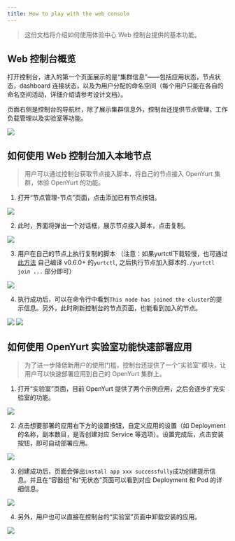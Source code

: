 ```yaml
---
title: How to play with the web console
---
```


> 这份文档将介绍如何使用体验中心 Web 控制台提供的基本功能。

## Web 控制台概览

打开控制台，进入的第一个页面展示的是“集群信息”——包括应用状态，节点状态，dashboard 连接状态，以及为用户分配的命名空间（每个用户只能在各自的命名空间活动，详细介绍请参考设计文档）。

页面右侧是控制台的导航栏，除了展示集群信息外，控制台还提供节点管理，工作负载管理以及实验室等功能。

![](../../../static/img/docs/installation/openyurt-experience-center/web_overview.png)

## 如何使用 Web 控制台加入本地节点

> 用户可以通过控制台获取节点接入脚本，将自己的节点接入 OpenYurt 集群，体验 OpenYurt 的功能。

1. 打开“节点管理-节点”页面，点击添加已有节点按钮。

![](../../../static/img/docs/installation/openyurt-experience-center/web_node_add.png)

2. 此时，界面将弹出一个对话框，展示节点接入脚本，点击复制。

![](../../../static/img/docs/installation/openyurt-experience-center/web_node_script.png)

3. 用户在自己的节点上执行复制的脚本 （注意：如果yurtctl下载较慢，也可通过 [此方法](https://openyurt.io/docs/next/developer-manuals/how-to-build-and-test/#cross-compilation) 自己编译 v0.6.0+ 的`yurtctl`, 之后执行节点加入脚本的`./yurtctl join ...` 部分即可）

![](../../../static/img/docs/installation/openyurt-experience-center/cmd_add_node.png)

4. 执行成功后，可以在命令行中看到`This node has joined the cluster`的提示信息。另外，此时刷新控制台的节点页面，也能看到加入的节点。

![](../../../static/img/docs/installation/openyurt-experience-center/cmd_add_node_success.png)
![](../../../static/img/docs/installation/openyurt-experience-center/web_node_add_success.png)

## 如何使用 OpenYurt 实验室功能快速部署应用

> 为了进一步降低新用户的使用门槛，控制台还提供了一个“实验室”模块，让用户可以快速部署应用到自己的 OpenYurt 集群上。

1. 打开“实验室”页面，目前 OpenYurt 提供了两个示例应用，之后会逐步扩充实验室的功能。

![](../../../static/img/docs/installation/openyurt-experience-center/web_lab.png)

2. 点击想要部署的应用右下方的设置按钮，自定义应用的设置（如 Deployment 的名称，副本数目，是否创建对应 Service 等选项）。设置完成后，点击安装按钮，即可自动部署应用。

![](../../../static/img/docs/installation/openyurt-experience-center/web_lab_config.png)

3. 创建成功后，页面会弹出`install app xxx successfully`成功创建提示信息。并且在“容器组”和“无状态”页面可以看到对应 Deployment 和 Pod 的详细信息。

![](../../../static/img/docs/installation/openyurt-experience-center/web_lab_res.png)

4. 另外，用户也可以直接在控制台的“实验室”页面中卸载安装的应用。

![](../../../static/img/docs/installation/openyurt-experience-center/web_lab_uninstall.png)
